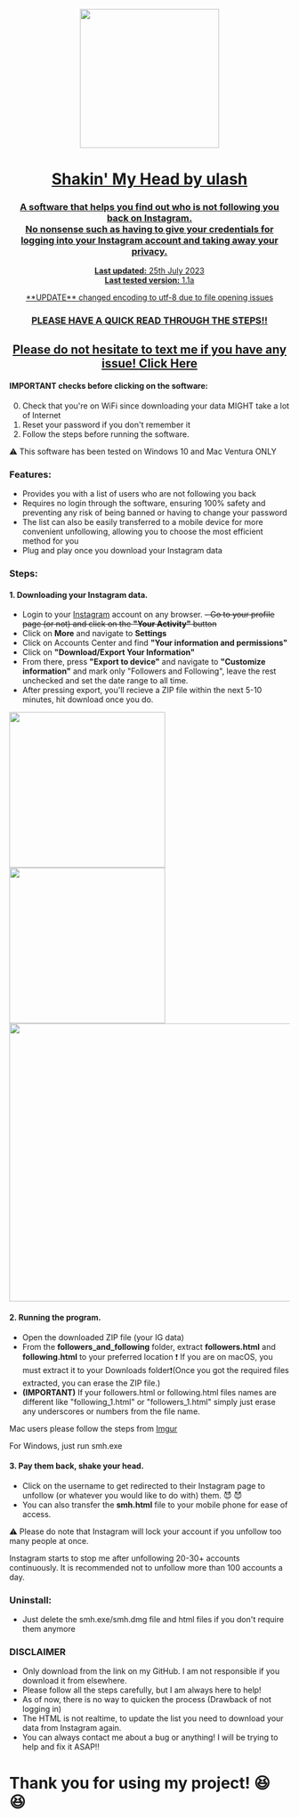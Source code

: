 
<center>
    <p><a href="https://www.instagram.com/ulas.kiracc"><img src="https://imgur.com/M28ioyO.png" border="0" width="250" /></a</p>
    <h1 align="center">Shakin' My Head by ulash</h3>
    <h3 align="center">A software that helps you find out who is not following you back on Instagram.<br>No nonsense such as having to give your credentials for logging into your Instagram account and taking away your privacy.</br></h3>
    <p align="center">
        <strong>Last updated:</strong> 25th July 2023<br>
        <strong>Last tested version:</strong> 1.1a
    </p> 
    <p align="center">**UPDATE** changed encoding to utf-8 due to file opening issues</p>

<h3 align="center">PLEASE HAVE A QUICK READ THROUGH THE STEPS!!</h2>

## Please do not hesitate to text me if you have any issue! [Click Here](https://www.ulasahmetkirac.com/contact-me)


</center>

#### IMPORTANT checks before clicking on the software:

0. Check that you're on WiFi since downloading your data MIGHT take a lot of Internet
1. Reset your password if you don't remember it
2. Follow the steps before running the software.

:warning: This software has been tested on Windows 10 and Mac Ventura ONLY

### Features:

- Provides you with a list of users who are not following you back
- Requires no login through the software, ensuring 100% safety and preventing any risk of being banned or having to change your password
- The list can also be easily transferred to a mobile device for more convenient unfollowing, allowing you to choose the most efficient method for you
- Plug and play once you download your Instagram data

###  Steps:

#### 1. Downloading your Instagram data.
- Login to your [Instagram](https://www.instagram.com) account on any browser. 
~~- Go to your profile page (or not) and click on the **"Your Activity"** button~~
- Click on **More** and navigate to **Settings**
- Click on Accounts Center and find **"Your information and permissions"**
- Click on **"Download/Export Your Information"**
- From there, press **"Export to device"** and navigate to **"Customize information"** and mark only "Followers and Following", leave the rest unchecked and set the date range to all time.
- After pressing export, you'll recieve a ZIP file within the next 5-10 minutes, hit download once you do.


<img src="https://i.imgur.com/miRQkxi.png" width = 280 border="0" />
<img src="https://i.imgur.com/ciX3x1e.png" width = 280 border="0" />
<img src="https://i.imgur.com/64imw0a.png" width = 700 height = 500 border="0" />




#### 2. Running the program.
- Open the downloaded ZIP file (your IG data)
- From the **followers_and_following** folder, extract **followers.html** and **following.html** to your preferred location :exclamation: If you are on macOS, you must extract it to your Downloads folder:exclamation:(Once you got the required files extracted, you can erase the ZIP file.)
- **(IMPORTANT)** If your followers.html or following.html files names are different like "following_1.html" or "followers_1.html" simply just erase any underscores or numbers from the file name.

Mac users please follow the steps from [Imgur](https://imgur.com/a/ZctITIb)

For Windows, just run smh.exe 

#### 3. Pay them back, shake your head.
- Click on the username to get redirected to their Instagram page to unfollow (or whatever you would like to do with) them.  :smiling_imp: :smiling_imp:
- You can also transfer the **smh.html** file to your mobile phone for ease of access.

:warning: Please do note that Instagram will lock your account if you unfollow too many people at once.
<p> Instagram starts to stop me after unfollowing 20-30+ accounts continuously. It is recommended not to unfollow more than 100 accounts a day. </p>
  
### Uninstall:

- Just delete the smh.exe/smh.dmg file and html files if you don't require them anymore

### DISCLAIMER

- Only download from the link on my GitHub. I am not responsible if you download it from elsewhere.
- Please follow all the steps carefully, but I am always here to help!
- As of now, there is no way to quicken the process (Drawback of not logging in)
- The HTML is not realtime, to update the list you need to download your data from Instagram again.
- You can always contact me about a bug or anything! I will be trying to help and fix it ASAP:bangbang:

# Thank you for using my project! :laughing: :laughing:

